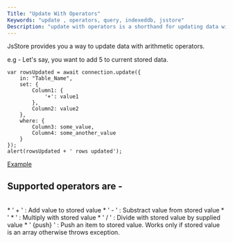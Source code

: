 ```yaml
---
Title: "Update With Operators"
Keywords: "update , operators, query, indexeddb, jsstore"
Description: "update with operators is a shorthand for updating data with arithmetic operators"
---
```


JsStore provides you a way to update data with arithmetic operators.

e.g - Let's say, you want to add 5 to current stored data.

```
var rowsUpdated = await connection.update({
    in: "Table_Name",
    set: {
        Column1: {
            '+': value1
        },
        Column2: value2
    },
    where: {
        Column3: some_value,
        Column4: some_another_value
    }
});
alert(rowsUpdated + ' rows updated');
```

<p class="margin-top-40px text-center">
    <a class="btn info" target="_blank" href="https://ujjwalguptaofficial.github.io/idbstudio/?db=Demo&query=update(%7B%0A%20%20%20%20in%3A%20%22Products%22%2C%0A%20%20%20%20set%3A%20%7B%0A%20%20%20%20%20%20%20%20price%3A%20%7B'%2B'%3A5%7D%0A%20%20%20%20%7D%2C%0A%20%20%20%20where%3A%20%7B%0A%20%20%20%20%20%20%20%20productId%3A%201%0A%20%20%20%20%7D%0A%7D)%3B%0A">Example</a>
</p>

## Supported operators are - 
<br>
* ' + ' : Add value to stored value
* ' - ' : Substract value from stored value
* ' * ' : Multiply with stored value
* ' / ' : Divide with stored value by supplied value
* ' {push} ' : Push an item to stored value. Works only if stored value is an array otherwise throws exception.